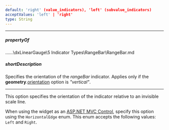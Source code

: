 ```yaml
---
default: 'right' (value_indicators), 'left' (subvalue_indicators)
acceptValues: 'left' | 'right'
type: String
---
```

---
##### propertyOf
..\..\..\dxLinearGauge\5 Indicator Types\RangeBar\RangeBar.md

##### shortDescription
Specifies the orientation of the *rangeBar* indicator. Applies only if the **geometry**.[orientation](/api-reference/20%20Data%20Visualization%20Widgets/dxLinearGauge/1%20Configuration/geometry/orientation.md '/Documentation/ApiReference/Data_Visualization_Widgets/dxLinearGauge/Configuration/geometry/#orientation') option is *"vertical"*.

---
This option specifies the orientation of the indicator relative to an invisible scale line.

When using the widget as an [ASP.NET MVC Control](/concepts/35%20ASP.NET%20MVC%20Controls/20%20Fundamentals '/Documentation/Guide/ASP.NET_MVC_Controls/Fundamentals/'), specify this option using the `HorizontalEdge` enum. This enum accepts the following values: `Left` and `Right`.